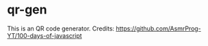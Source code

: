 # qr-gen
This is an QR code generator. Credits: https://github.com/AsmrProg-YT/100-days-of-javascript
